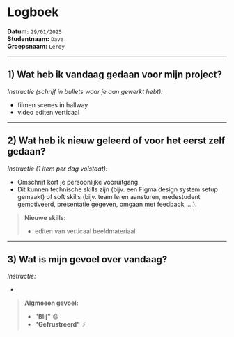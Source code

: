 # Logboek

**Datum:** `29/01/2025`  
**Studentnaam:** `Dave`  
**Groepsnaam:** `Leroy`

---

## 1) Wat heb ik vandaag gedaan voor mijn project?

*Instructie (schrijf in bullets waar je aan gewerkt hebt):*
- filmen scenes in hallway
- video editen verticaal


---
## 2) Wat heb ik nieuw geleerd of voor het eerst zelf gedaan?

*Instructie (1 item per dag volstaat):*  
- Omschrijf kort je persoonlijke vooruitgang.  
- Dit kunnen technische skills zijn (bijv. een Figma design system setup gemaakt) of soft skills (bijv. team leren aansturen, medestudent gemotiveerd, presentatie gegeven, omgaan met feedback, ...).


> **Nieuwe skills:**  
> - editen van verticaal beeldmateriaal

---

## 3) Wat is mijn gevoel over vandaag?
*Instructie:*  

- 


> **Algmeeen gevoel:**  
> - **"Blij"** :smiley:  
> - **"Gefrustreerd"** :zap:

